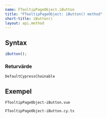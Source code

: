 ```yaml
---
name: FTooltipPageObject.iButton
title: "FTooltipPageObject: iButton() method"
short-title: iButton()
layout: api.method
---
```


## Syntax

```ts nocompile nolint
iButton();
```

### Returvärde

`DefaultCypressChainable`

## Exempel

```import static
FTooltipPageObject-iButton.vue
```

```import
FTooltipPageObject-iButton.cy.ts
```
